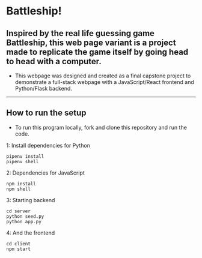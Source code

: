 # Battleship!

## Inspired by the real life guessing game Battleship, this web page variant is a project made to replicate the game itself by going head to head with a computer.  

- This webpage was designed and created as a final capstone project to demonstrate a full-stack webpage with a JavaScript/React frontend and Python/Flask backend. 


---

## How to run the setup

- To run this program locally, fork and clone this repository and run the code. 

1: Install dependencies for Python
```
pipenv install
pipenv shell
```
2: Dependencies for JavaScript
```
npm install
npm shell
```
3: Starting backend
```
cd server
python seed.py
python app.py
```
4: And the frontend
```
cd client
npm start
```
